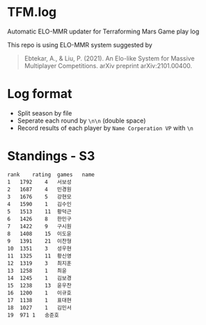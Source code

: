 # TFM.log
Automatic ELO-MMR updater for Terraforming Mars Game play log

This repo is using ELO-MMR system suggested by
> Ebtekar, A., & Liu, P. (2021). An Elo-like System for Massive Multiplayer Competitions. arXiv preprint arXiv:2101.00400.


# Log format
* Split season by file
* Seperate each round by `\n\n` (double space)
* Record results of each player by 
`Name Corperation VP`
with `\n`

# Standings - S3
```csv
rank	rating	games	name
1	1792	4	서보성
2	1687	4	민경원
3	1676	5	강현모
4	1590	1	김수인
5	1513	11	황덕근
6	1426	8	한민구
7	1422	9	구시원
8	1408	15	이도윤
9	1391	21	이찬형
10	1351	3	성우현
11	1325	11	황신영
12	1319	3	최지훈
13	1258	1	최윤
14	1245	1	김보경
15	1238	13	윤우찬
16	1200	1	이규호
17	1138	1	표대현
18	1027	1	김민서
19	971	1	송준호
```
